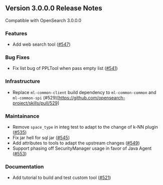 ## Version 3.0.0.0 Release Notes

Compatible with OpenSearch 3.0.0.0

### Features
* Add web search tool ([#547](https://github.com/opensearch-project/skills/pull/547))

### Bug Fixes
* Fix list bug of PPLTool when pass empty list ([#541](https://github.com/opensearch-project/skills/pull/541))

### Infrastructure
* Replace `ml-common-client` build dependency to `ml-common-common` and `ml-common-spi` (#529)[https://github.com/opensearch-project/skills/pull/529]

### Maintainance
* Remove `space_type` in integ test to adapt to the change of k-NN plugin ([#535](https://github.com/opensearch-project/skills/pull/535))
* Fix jar hell for sql jar ([#545](https://github.com/opensearch-project/skills/pull/545))
* Add attributes to tools to adapt the upstream changes ([#549](https://github.com/opensearch-project/skills/pull/549))
* Support phasing off SecurityManager usage in favor of Java Agent ([#553](https://github.com/opensearch-project/skills/pull/553))

### Documentation
* Add tutorial to build and test custom tool ([#521](https://github.com/opensearch-project/skills/pull/521))
